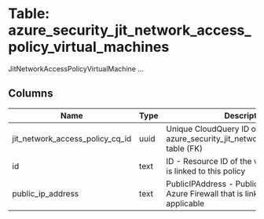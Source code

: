 
# Table: azure_security_jit_network_access_policy_virtual_machines
JitNetworkAccessPolicyVirtualMachine ...
## Columns
| Name        | Type           | Description  |
| ------------- | ------------- | -----  |
|jit_network_access_policy_cq_id|uuid|Unique CloudQuery ID of azure_security_jit_network_access_policies table (FK)|
|id|text|ID - Resource ID of the virtual machine that is linked to this policy|
|public_ip_address|text|PublicIPAddress - Public IP address of the Azure Firewall that is linked to this policy, if applicable|
